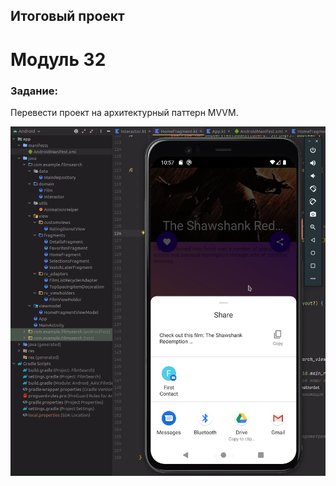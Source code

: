 ## Итоговый проект

# Модуль 32

### Задание:

Перевести проект на архитектурный паттерн MVVM.

![Скриншот Модуль 32](./pix/FilmSearch_33.png)
